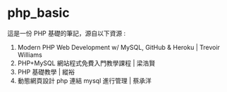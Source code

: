 # php_basic

這是一份 PHP 基礎的筆記，源自以下資源 :

1. Modern PHP Web Development w/ MySQL, GitHub & Heroku | Trevoir Williams
2. PHP+MySQL 網站程式免費入門教學課程 | 梁浩賢
3. PHP 基礎教學 | 縱裕
4. 動態網頁設計 php 連結 mysql 進行管理 | 蔡承洋
